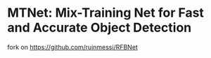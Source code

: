 # MTNet: Mix-Training Net for Fast and Accurate Object Detection
fork on https://github.com/ruinmessi/RFBNet
